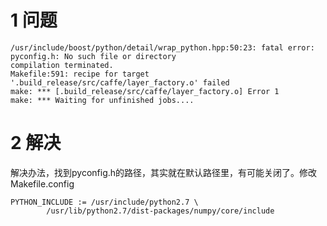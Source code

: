 
# 1 问题

```
/usr/include/boost/python/detail/wrap_python.hpp:50:23: fatal error: pyconfig.h: No such file or directory
compilation terminated.
Makefile:591: recipe for target '.build_release/src/caffe/layer_factory.o' failed
make: *** [.build_release/src/caffe/layer_factory.o] Error 1
make: *** Waiting for unfinished jobs....
```


# 2 解决
解决办法，找到pyconfig.h的路径，其实就在默认路径里，有可能关闭了。修改Makefile.config
```
PYTHON_INCLUDE := /usr/include/python2.7 \
		/usr/lib/python2.7/dist-packages/numpy/core/include
```
